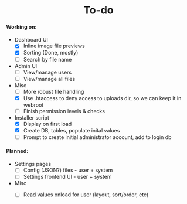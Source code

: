 <div align=center>
  <h1>To-do</h1>
</div>

#### Working on:

- Dashboard UI
  - [x] Inline image file previews
  - [x] Sorting (Done, mostly)
  - [ ] Search by file name
- Admin UI
  - [ ] View/manage users
  - [ ] View/manage all files
- Misc
  - [ ] More robust file handling
  - [x] Use .htaccess to deny access to uploads dir, so we can keep it in webroot
  - [ ] Finish permission levels & checks
- Installer script
  - [x] Display on first load
  - [x] Create DB, tables, populate inital values
  - [ ] Prompt to create initial administrator account, add to login db

#### Planned:
- Settings pages
  - [ ] Config (JSON?) files - user + system
  - [ ] Settings frontend UI - user + system
- Misc
  - [ ] Read values onload for user (layout, sort/order, etc)

